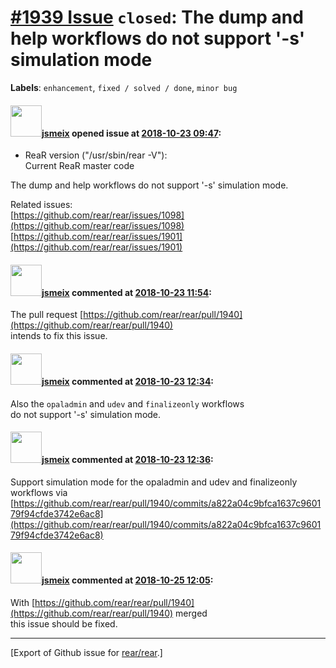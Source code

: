 [\#1939 Issue](https://github.com/rear/rear/issues/1939) `closed`: The dump and help workflows do not support '-s' simulation mode
==================================================================================================================================

**Labels**: `enhancement`, `fixed / solved / done`, `minor bug`

#### <img src="https://avatars.githubusercontent.com/u/1788608?u=925fc54e2ce01551392622446ece427f51e2f0ce&v=4" width="50">[jsmeix](https://github.com/jsmeix) opened issue at [2018-10-23 09:47](https://github.com/rear/rear/issues/1939):

-   ReaR version ("/usr/sbin/rear -V"):  
    Current ReaR master code

The dump and help workflows do not support '-s' simulation mode.

Related issues:  
[https://github.com/rear/rear/issues/1098](https://github.com/rear/rear/issues/1098)  
[https://github.com/rear/rear/issues/1901](https://github.com/rear/rear/issues/1901)

#### <img src="https://avatars.githubusercontent.com/u/1788608?u=925fc54e2ce01551392622446ece427f51e2f0ce&v=4" width="50">[jsmeix](https://github.com/jsmeix) commented at [2018-10-23 11:54](https://github.com/rear/rear/issues/1939#issuecomment-432215826):

The pull request
[https://github.com/rear/rear/pull/1940](https://github.com/rear/rear/pull/1940)  
intends to fix this issue.

#### <img src="https://avatars.githubusercontent.com/u/1788608?u=925fc54e2ce01551392622446ece427f51e2f0ce&v=4" width="50">[jsmeix](https://github.com/jsmeix) commented at [2018-10-23 12:34](https://github.com/rear/rear/issues/1939#issuecomment-432227619):

Also the `opaladmin` and `udev` and `finalizeonly` workflows  
do not support '-s' simulation mode.

#### <img src="https://avatars.githubusercontent.com/u/1788608?u=925fc54e2ce01551392622446ece427f51e2f0ce&v=4" width="50">[jsmeix](https://github.com/jsmeix) commented at [2018-10-23 12:36](https://github.com/rear/rear/issues/1939#issuecomment-432228383):

Support simulation mode for the opaladmin and udev and finalizeonly
workflows via  
[https://github.com/rear/rear/pull/1940/commits/a822a04c9bfca1637c960179f94cfde3742e6ac8](https://github.com/rear/rear/pull/1940/commits/a822a04c9bfca1637c960179f94cfde3742e6ac8)

#### <img src="https://avatars.githubusercontent.com/u/1788608?u=925fc54e2ce01551392622446ece427f51e2f0ce&v=4" width="50">[jsmeix](https://github.com/jsmeix) commented at [2018-10-25 12:05](https://github.com/rear/rear/issues/1939#issuecomment-433024425):

With
[https://github.com/rear/rear/pull/1940](https://github.com/rear/rear/pull/1940)
merged  
this issue should be fixed.

------------------------------------------------------------------------

\[Export of Github issue for
[rear/rear](https://github.com/rear/rear).\]
